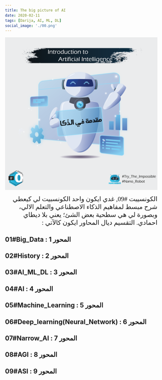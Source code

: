 ```yaml
---
title: The big picture of AI
date: 2020-02-11
tags: [Darija, AI, ML, DL]
social_image: './00.png'
---
```


![Intro Slide](./00.png)

<div dir="rtl" style="font-family: times, serif; font-size:16pt;">
الكونسيبت #09, غدي ايكون واحد الكونسبيت لي كيعطي شرح مبسط لمفاهيم الذكاء الاصطناعي والتعلم الالي، وبصورة لي هي سطحية بعض الشئ؛ يعني بلا ديطاي احمادي. التقسيم ديال المحاور ايكون كالآتي :

</div>

## 01#Big_Data : المحور 1 
## 02#History : المحور 2 
## 03#AI_ML_DL : المحور 3 
## 04#AI : المحور 4 
## 05#Machine_Learning : المحور 5 
## 06#Deep_learning(Neural_Network) : المحور 6 
## 07#Narrow_AI : المحور 7 
## 08#AGI : المحور 8 
## 09#ASI : المحور 9 